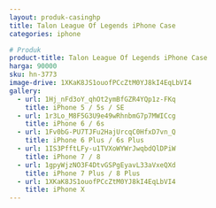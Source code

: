 ```yaml
---
layout: produk-casinghp
title: Talon League Of Legends iPhone Case
categories: iphone

# Produk
product-title: Talon League Of Legends iPhone Case
harga: 90000
sku: hn-3773
image-drive: 1XKaK8JS1ouofPCcZtM0YJ8kI4EqLbVI4
gallery:
  - url: 1Hj_nFd3oY_qhOt2ymBfGZR4YQp1z-FKq
    title: iPhone 5 / 5s / SE
  - url: 1r3Lo_M8F5G3U9e49wRhnbmG7p7MWICcg
    title: iPhone 6 / 6s
  - url: 1Fv0bG-PU7TJFu2HajUrcqC0HfxD7vn_Q
    title: iPhone 6 Plus / 6s Plus
  - url: 1IS3PfftLFy-u1TVXoWYWrJwqbdQlDPiW
    title: iPhone 7 / 8
  - url: 1gpyWjzNO3F4DtvGSPgEyavL33aVxeQXd
    title: iPhone 7 Plus / 8 Plus
  - url: 1XKaK8JS1ouofPCcZtM0YJ8kI4EqLbVI4
    title: iPhone X
---
```


